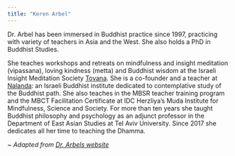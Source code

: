 ```yaml
---
title: "Keren Arbel"
---
```

Dr. Arbel has been immersed in Buddhist practice since 1997, practicing with variety of teachers in Asia and the West. She also holds a PhD in Buddhist Studies.

She teaches workshops and retreats on mindfulness and insight meditation (vipassana), loving kindness  (metta) and Buddhist wisdom at the Israeli Insight Meditation Society [Tovana](https://www.tovana.org.il/en). She is a co-founder and a teacher at [Nalanda](https://www.nalanda.org.il/vision-en): an Israeli Buddhist institute dedicated to contemplative study of the Buddhist path. She also teaches in the MBSR teacher training program and the MBCT Facilitation Certificate at IDC Herzliya’s Muda Institute for Mindfulness, Science and Society. For more than ten years she taught Buddhist philosophy and psychology as an adjunct professor in the Department of East Asian Studies at Tel Aviv University. Since 2017 she dedicates all her time to teaching the Dhamma.

_~ Adapted from [Dr. Arbels website](https://kerenarbel.com/en/)_
